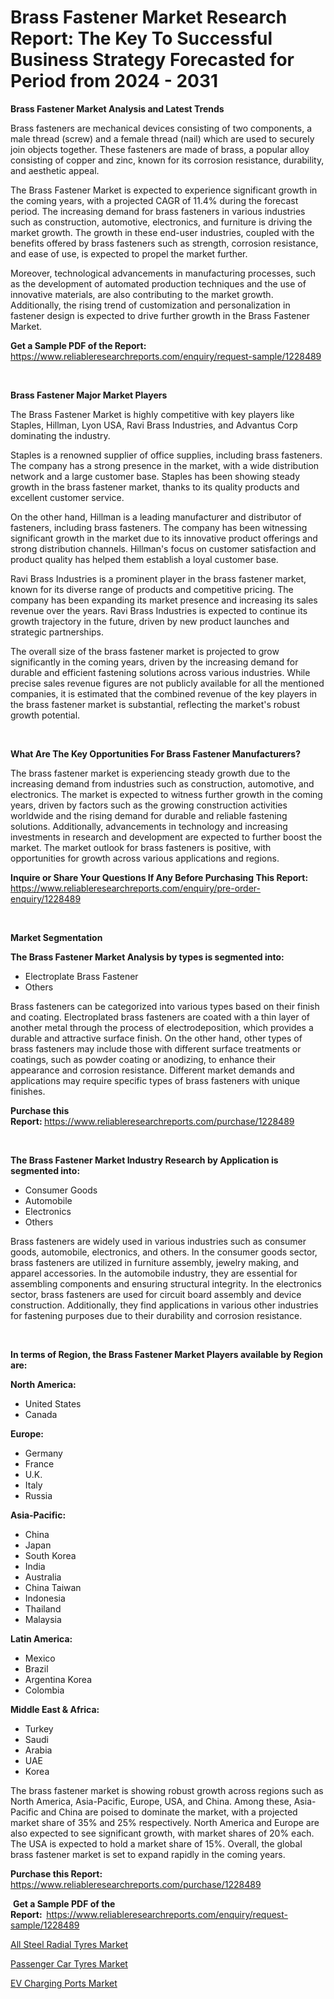 <p><h1>Brass Fastener Market Research Report: The Key To Successful Business Strategy Forecasted for Period from 2024 - 2031</h1></p><p><strong>Brass Fastener Market Analysis and Latest Trends</strong></p>
<p><p>Brass fasteners are mechanical devices consisting of two components, a male thread (screw) and a female thread (nail) which are used to securely join objects together. These fasteners are made of brass, a popular alloy consisting of copper and zinc, known for its corrosion resistance, durability, and aesthetic appeal.</p><p>The Brass Fastener Market is expected to experience significant growth in the coming years, with a projected CAGR of 11.4% during the forecast period. The increasing demand for brass fasteners in various industries such as construction, automotive, electronics, and furniture is driving the market growth. The growth in these end-user industries, coupled with the benefits offered by brass fasteners such as strength, corrosion resistance, and ease of use, is expected to propel the market further.</p><p>Moreover, technological advancements in manufacturing processes, such as the development of automated production techniques and the use of innovative materials, are also contributing to the market growth. Additionally, the rising trend of customization and personalization in fastener design is expected to drive further growth in the Brass Fastener Market.</p></p>
<p><strong>Get a Sample PDF of the Report:&nbsp;</strong> <a href="https://www.reliableresearchreports.com/enquiry/request-sample/1228489">https://www.reliableresearchreports.com/enquiry/request-sample/1228489</a></p>
<p>&nbsp;</p>
<p><strong>Brass Fastener Major Market Players</strong></p>
<p><p>The Brass Fastener Market is highly competitive with key players like Staples, Hillman, Lyon USA, Ravi Brass Industries, and Advantus Corp dominating the industry. </p><p>Staples is a renowned supplier of office supplies, including brass fasteners. The company has a strong presence in the market, with a wide distribution network and a large customer base. Staples has been showing steady growth in the brass fastener market, thanks to its quality products and excellent customer service. </p><p>On the other hand, Hillman is a leading manufacturer and distributor of fasteners, including brass fasteners. The company has been witnessing significant growth in the market due to its innovative product offerings and strong distribution channels. Hillman's focus on customer satisfaction and product quality has helped them establish a loyal customer base.</p><p>Ravi Brass Industries is a prominent player in the brass fastener market, known for its diverse range of products and competitive pricing. The company has been expanding its market presence and increasing its sales revenue over the years. Ravi Brass Industries is expected to continue its growth trajectory in the future, driven by new product launches and strategic partnerships.</p><p>The overall size of the brass fastener market is projected to grow significantly in the coming years, driven by the increasing demand for durable and efficient fastening solutions across various industries. While precise sales revenue figures are not publicly available for all the mentioned companies, it is estimated that the combined revenue of the key players in the brass fastener market is substantial, reflecting the market's robust growth potential.</p></p>
<p>&nbsp;</p>
<p><strong>What Are The Key Opportunities For Brass Fastener Manufacturers?</strong></p>
<p><p>The brass fastener market is experiencing steady growth due to the increasing demand from industries such as construction, automotive, and electronics. The market is expected to witness further growth in the coming years, driven by factors such as the growing construction activities worldwide and the rising demand for durable and reliable fastening solutions. Additionally, advancements in technology and increasing investments in research and development are expected to further boost the market. The market outlook for brass fasteners is positive, with opportunities for growth across various applications and regions.</p></p>
<p><strong>Inquire or Share Your Questions If Any Before Purchasing This Report:</strong> <a href="https://www.reliableresearchreports.com/enquiry/pre-order-enquiry/1228489">https://www.reliableresearchreports.com/enquiry/pre-order-enquiry/1228489</a></p>
<p>&nbsp;</p>
<p><strong>Market Segmentation</strong></p>
<p><strong>The Brass Fastener Market Analysis by types is segmented into:</strong></p>
<p><ul><li>Electroplate Brass Fastener</li><li>Others</li></ul></p>
<p><p>Brass fasteners can be categorized into various types based on their finish and coating. Electroplated brass fasteners are coated with a thin layer of another metal through the process of electrodeposition, which provides a durable and attractive surface finish. On the other hand, other types of brass fasteners may include those with different surface treatments or coatings, such as powder coating or anodizing, to enhance their appearance and corrosion resistance. Different market demands and applications may require specific types of brass fasteners with unique finishes.</p></p>
<p><strong>Purchase this Report:&nbsp;</strong><a href="https://www.reliableresearchreports.com/purchase/1228489">https://www.reliableresearchreports.com/purchase/1228489</a></p>
<p>&nbsp;</p>
<p><strong>The Brass Fastener Market Industry Research by Application is segmented into:</strong></p>
<p><ul><li>Consumer Goods</li><li>Automobile</li><li>Electronics</li><li>Others</li></ul></p>
<p><p>Brass fasteners are widely used in various industries such as consumer goods, automobile, electronics, and others. In the consumer goods sector, brass fasteners are utilized in furniture assembly, jewelry making, and apparel accessories. In the automobile industry, they are essential for assembling components and ensuring structural integrity. In the electronics sector, brass fasteners are used for circuit board assembly and device construction. Additionally, they find applications in various other industries for fastening purposes due to their durability and corrosion resistance.</p></p>
<p>&nbsp;</p>
<p><strong>In terms of Region, the Brass Fastener Market Players available by Region are:</strong></p>
<p>
    <p> <strong> North America: </strong>
        <ul>
            <li>United States</li>
            <li>Canada</li>
        </ul>
        </p> 
    <p> <strong> Europe: </strong>
        <ul>
            <li>Germany</li>
            <li>France</li>
            <li>U.K.</li>
            <li>Italy</li>
            <li>Russia</li>
        </ul>
        </p> 
    <p> <strong> Asia-Pacific: </strong>
        <ul>
            <li>China</li>
            <li>Japan</li>
            <li>South Korea</li>
            <li>India</li>
            <li>Australia</li>
            <li>China Taiwan</li>
            <li>Indonesia</li>
            <li>Thailand</li>
            <li>Malaysia</li>
        </ul>
        </p> 
    <p> <strong> Latin America: </strong>
        <ul>
            <li>Mexico</li>
            <li>Brazil</li>
            <li>Argentina Korea</li>
            <li>Colombia</li>
        </ul>
        </p> 
    <p> <strong> Middle East & Africa: </strong>
        <ul>
            <li>Turkey</li>
            <li>Saudi</li>
            <li>Arabia</li>
            <li>UAE</li>
            <li>Korea</li>
        </ul>
    </p>
    </p>
<p><p>The brass fastener market is showing robust growth across regions such as North America, Asia-Pacific, Europe, USA, and China. Among these, Asia-Pacific and China are poised to dominate the market, with a projected market share of 35% and 25% respectively. North America and Europe are also expected to see significant growth, with market shares of 20% each. The USA is expected to hold a market share of 15%. Overall, the global brass fastener market is set to expand rapidly in the coming years.</p></p>
<p><strong>Purchase this Report: </strong><a href="https://www.reliableresearchreports.com/purchase/1228489">https://www.reliableresearchreports.com/purchase/1228489</a></p>
<p>&nbsp;<strong>Get a Sample PDF of the Report:&nbsp;&nbsp;</strong><a href="https://www.reliableresearchreports.com/enquiry/request-sample/1228489">https://www.reliableresearchreports.com/enquiry/request-sample/1228489</a></p>
<p><strong></strong></p>
<p><p><a href="https://natural-crush-b99.notion.site/All-Steel-Radial-Tyres-Market-Size-Growth-and-Forecast-from-2024-2031-3e874479c6794176b8158d07b44d1ad5">All Steel Radial Tyres Market</a></p><p><a href="https://gamy-alyssum-396.notion.site/Passenger-Car-Tyres-Market-Size-Growth-Outlook-from-2024-to-2031-projecting-at-Market-s-Trends-Ana-f7c171210a514151a8db766fa1b8266a">Passenger Car Tyres Market</a></p><p><a href="https://boundless-drawbridge-702.notion.site/EV-Charging-Ports-Market-Size-Reflecting-a-Forecast-Till-2031-Market-By-Type-By-Application-and-By-14c063b1207a441d96bc0b3943bc840d">EV Charging Ports Market</a></p></p>